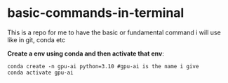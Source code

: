 # basic-commands-in-terminal
This is a repo for me to have the basic or fundamental command i will use like in git, conda etc

**Create a env using conda and then activate that env**:<br>
```
conda create -n gpu-ai python=3.10 #gpu-ai is the name i give
conda activate gpu-ai
```
